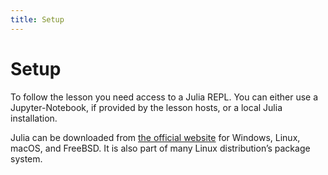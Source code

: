 ```yaml
---
title: Setup
---
```


# Setup

To follow the lesson you need access to a Julia REPL. You can either use a
Jupyter-Notebook, if provided by the lesson hosts, or a local Julia
installation.

Julia can be downloaded from [the official
website](https://julialang.org/downloads/) for Windows, Linux, macOS, and
FreeBSD. It is also part of many Linux distribution’s package system.
